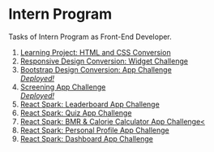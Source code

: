 # Intern Program
Tasks of Intern Program as Front-End Developer.
<br>

<ol>
  <li><a href="https://jsfiddle.net/fas_200/7czsyewr/2/">Learning Project: HTML and CSS Conversion</a></li>
  <li><a href="https://jsfiddle.net/fas_200/sf156aq9/2/">Responsive Design Conversion: Widget Challenge</a></li>
  <li><a href="https://mega.nz/folder/5wwVBQha#hx0hua9yKxOdRnxq37mCcg">Bootstrap Design Conversion: App Challenge</a> </br> <a href="https://screener.fashadahmedahme.repl.co"><i>Deployed!</i></a></li>
<li><a href="https://github.com/Fashad-Ahmed/Covid-Screening-App">Screening App Challenge</a> </br> <a href="https://screening-app.fashadahmedahme.repl.co/"><i>Deployed!</i></a></li>
<li><a href="https://github.com/Fashad-Ahmed/Leaderboard-App">React Spark: Leaderboard App Challenge</a></li>
<li><a href="https://github.com/Fashad-Ahmed/Quiz-App-React">React Spark: Quiz App Challenge</a></li> 
<li><a href="https://github.com/Fashad-Ahmed/BMR-Calculator">React Spark: BMR & Calorie Calculator App Challenge<</a></li>
<li><a href="https://github.com/Fashad-Ahmed/Personal-Profile-App">React Spark: Personal Profile App Challenge</a></li> 
<li><a href="https://github.com/Fashad-Ahmed/Dashboard-App">React Spark: Dashboard App Challenge</a></li>
</ol>
